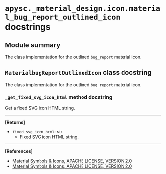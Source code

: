 # `apysc._material_design.icon.material_bug_report_outlined_icon` docstrings

## Module summary

The class implementation for the outlined `bug_report` material icon.

## `MaterialbugReportOutlinedIcon` class docstring

The class implementation for the outlined `bug_report` material icon.

### `_get_fixed_svg_icon_html` method docstring

Get a fixed SVG icon HTML string.<hr>

**[Returns]**

- `fixed_svg_icon_html`: str
  - Fixed SVG icon HTML string.

<hr>

**[References]**

- [Material Symbols & Icons, APACHE LICENSE, VERSION 2.0](https://fonts.google.com/icons?icon.size=24&icon.color=%23e8eaed)
- [Material Symbols & Icons, APACHE LICENSE, VERSION 2.0](https://www.apache.org/licenses/LICENSE-2.0.html)
